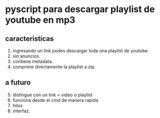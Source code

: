 # pyscript para descargar playlist de youtube en mp3

## caracteristicas
1) ingresando un link podes descargar toda una playlist de youtube.
2) sin anuncios.
3) contiene metadata.
4) comprime directamente la playlist a zip.
## a futuro
5) distingue con un link = video o playlist
6) funciona desde el cmd de manera rapida
7) hilos
8) interfaz.
